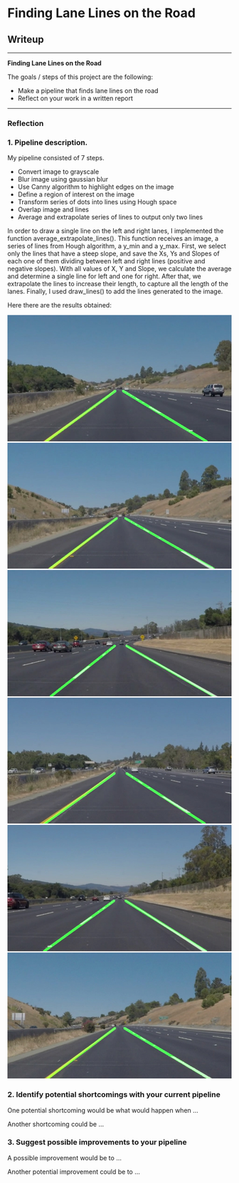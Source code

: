 # **Finding Lane Lines on the Road** 

## Writeup 

---

**Finding Lane Lines on the Road**

The goals / steps of this project are the following:
* Make a pipeline that finds lane lines on the road
* Reflect on your work in a written report


[//]: # (Image References)

[image1]: ./test_images_output/solidYellowCurve_lanes_highlight.jpg "solidYellowCurve"
[image2]: ./test_images_output/whiteCarLaneSwitch_lanes_highlight.jpg "whiteCarLaneSwitch_lanes"
[image3]: ./test_images_output/solidWhiteCurve_lanes_highlight.jpg "solidWhiteCurve"
[image4]: ./test_images_output/solidYellowLeft_lanes_highlight.jpg "solidYellowLeft"
[image5]: ./test_images_output/solidWhiteRight_lanes_highlight.jpg "solidWhiteRight"
[image6]: ./test_images_output/solidYellowCurve2_lanes_highlight.jpg "solidYellowCurve2"

---

### Reflection

### 1. Pipeline description.

My pipeline consisted of 7 steps. 
* Convert image to grayscale
* Blur image using gaussian blur
* Use Canny algorithm to highlight edges on the image
* Define a region of interest on the image
* Transform series of dots into lines using Hough space
* Overlap image and lines
* Average and extrapolate series of lines to output only two lines

In order to draw a single line on the left and right lanes, I implemented the function
average_extrapolate_lines(). This function receives an image, a series of lines from
Hough algorithm, a y_min and a y_max.
First, we select only the lines that have a steep slope, and save the Xs, Ys and
Slopes of each one of them dividing between left and right lines (positive and negative
slopes).
With all values of X, Y and Slope, we calculate the average and determine a single line
for left and one for right.
After that, we extrapolate the lines to increase their length, to capture all the
length of the lanes.
Finally, I used draw_lines() to add the lines generated to the image.

Here there are the results obtained:

![alt text][image1]
![alt text][image2]
![alt text][image3]
![alt text][image4]
![alt text][image5]
![alt text][image6]


### 2. Identify potential shortcomings with your current pipeline


One potential shortcoming would be what would happen when ... 

Another shortcoming could be ...


### 3. Suggest possible improvements to your pipeline

A possible improvement would be to ...

Another potential improvement could be to ...
